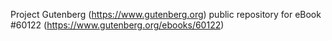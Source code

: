 Project Gutenberg (https://www.gutenberg.org) public repository for
eBook #60122 (https://www.gutenberg.org/ebooks/60122)
